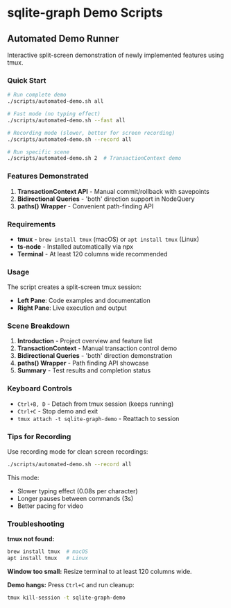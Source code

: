 # sqlite-graph Demo Scripts

## Automated Demo Runner

Interactive split-screen demonstration of newly implemented features using tmux.

### Quick Start

```bash
# Run complete demo
./scripts/automated-demo.sh all

# Fast mode (no typing effect)
./scripts/automated-demo.sh --fast all

# Recording mode (slower, better for screen recording)
./scripts/automated-demo.sh --record all

# Run specific scene
./scripts/automated-demo.sh 2  # TransactionContext demo
```

### Features Demonstrated

1. **TransactionContext API** - Manual commit/rollback with savepoints
2. **Bidirectional Queries** - 'both' direction support in NodeQuery
3. **paths() Wrapper** - Convenient path-finding API

### Requirements

- **tmux** - `brew install tmux` (macOS) or `apt install tmux` (Linux)
- **ts-node** - Installed automatically via npx
- **Terminal** - At least 120 columns wide recommended

### Usage

The script creates a split-screen tmux session:
- **Left Pane**: Code examples and documentation
- **Right Pane**: Live execution and output

### Scene Breakdown

1. **Introduction** - Project overview and feature list
2. **TransactionContext** - Manual transaction control demo
3. **Bidirectional Queries** - 'both' direction demonstration
4. **paths() Wrapper** - Path finding API showcase
5. **Summary** - Test results and completion status

### Keyboard Controls

- `Ctrl+B, D` - Detach from tmux session (keeps running)
- `Ctrl+C` - Stop demo and exit
- `tmux attach -t sqlite-graph-demo` - Reattach to session

### Tips for Recording

Use recording mode for clean screen recordings:

```bash
./scripts/automated-demo.sh --record all
```

This mode:
- Slower typing effect (0.08s per character)
- Longer pauses between commands (3s)
- Better pacing for video

### Troubleshooting

**tmux not found:**
```bash
brew install tmux  # macOS
apt install tmux   # Linux
```

**Window too small:**
Resize terminal to at least 120 columns wide.

**Demo hangs:**
Press `Ctrl+C` and run cleanup:
```bash
tmux kill-session -t sqlite-graph-demo
```
